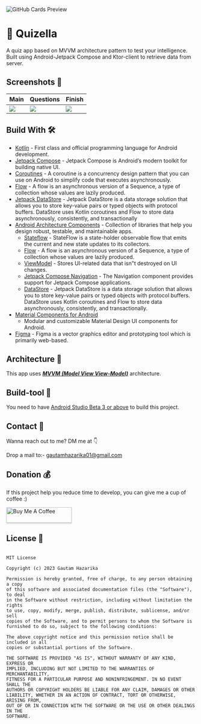 ![GitHub Cards Preview](https://github.com/gautam84/Quizella/blob/master/art/QuizellaMockUp.jpg?raw=true)

# 🧠 Quizella
A quiz app based on MVVM architecture pattern to test your intelligence. Built using Android-Jetpack Compose and Ktor-client to retrieve data from server.

## Screenshots 📱 
Main | Questions | Finish 
--- | --- | --- 
![](https://github.com/gautam84/Foodike/blob/master/screenshots/main.jpeg) | ![](https://github.com/gautam84/Foodike/blob/master/screenshots/questions.jpeg) | ![](https://github.com/gautam84/Foodike/blob/master/screenshots/finish.jpeg) 


## Build With 🛠

- [Kotlin](https://kotlinlang.org/) - First class and official programming language for Android
  development.
- [Jetpack Compose](https://developer.android.com/jetpack/compose) - Jetpack Compose is Android’s
  modern toolkit for building native UI.
- [Coroutines](https://kotlinlang.org/docs/reference/coroutines-overview.html) - A coroutine is a
  concurrency design pattern that you can use on Android to simplify code that executes
  asynchronously.
- [Flow](https://kotlinlang.org/docs/reference/coroutines/flow.html) - A flow is an asynchronous
  version of a Sequence, a type of collection whose values are lazily produced.
- [Jetpack DataStore](https://developer.android.com/topic/libraries/architecture/datastore) -
  Jetpack DataStore is a data storage solution that allows you to store key-value pairs or typed
  objects with protocol buffers. DataStore uses Kotlin coroutines and Flow to store data
  asynchronously, consistently, and transactionally
- [Android Architecture Components](https://developer.android.com/topic/libraries/architecture) -
  Collection of libraries that help you design robust, testable, and maintainable apps.
  - [Stateflow](https://developer.android.com/kotlin/flow/stateflow-and-sharedflow) - StateFlow is a
    state-holder observable flow that emits the current and new state updates to its collectors.
  - [Flow](https://kotlinlang.org/docs/reference/coroutines/flow.html) - A flow is an asynchronous
    version of a Sequence, a type of collection whose values are lazily produced.
  - [ViewModel](https://developer.android.com/topic/libraries/architecture/viewmodel) - Stores
    UI-related data that isn"t destroyed on UI changes.
  - [Jetpack Compose Navigation](https://developer.android.com/jetpack/compose/navigation) - The
    Navigation component provides support for Jetpack Compose applications.
  - [DataStore](https://developer.android.com/topic/libraries/architecture/datastore) - Jetpack
    DataStore is a data storage solution that allows you to store key-value pairs or typed objects
    with protocol buffers. DataStore uses Kotlin coroutines and Flow to store data asynchronously,
    consistently, and transactionally.
- [Material Components for Android](https://github.com/material-components/material-components-android)
  - Modular and customizable Material Design UI components for Android.
- [Figma](https://figma.com/) - Figma is a vector graphics editor and prototyping tool which is
  primarily web-based.

## Architecture 🗼

This app uses [***MVVM (Model View
View-Model)***](https://developer.android.com/jetpack/docs/guide#recommended-app-arch) architecture.

## Build-tool 🧰
You need to have [Android Studio Beta 3 or above](https://developer.android.com/studio/preview) to build this project.

## Contact 📩

Wanna reach out to me? DM me at 👇

Drop a mail to:- gautamhazarika01@gmail.com

## Donation 💰

If this project help you reduce time to develop, you can give me a cup of coffee :)

<a href="https://www.buymeacoffee.com/gautam.hz" target="_blank"><img src="https://www.buymeacoffee.com/assets/img/custom_images/yellow_img.png" alt="Buy Me A Coffee" style="height: 41px !important;width: 174px !important;box-shadow: 0px 3px 2px 0px rgba(190, 190, 190, 0.5) !important;-webkit-box-shadow: 0px 3px 2px 0px rgba(190, 190, 190, 0.5) !important;" ></a>


## License 🔖

```

MIT License

Copyright (c) 2023 Gautam Hazarika

Permission is hereby granted, free of charge, to any person obtaining a copy
of this software and associated documentation files (the "Software"), to deal
in the Software without restriction, including without limitation the rights
to use, copy, modify, merge, publish, distribute, sublicense, and/or sell
copies of the Software, and to permit persons to whom the Software is
furnished to do so, subject to the following conditions:

The above copyright notice and this permission notice shall be included in all
copies or substantial portions of the Software.

THE SOFTWARE IS PROVIDED "AS IS", WITHOUT WARRANTY OF ANY KIND, EXPRESS OR
IMPLIED, INCLUDING BUT NOT LIMITED TO THE WARRANTIES OF MERCHANTABILITY,
FITNESS FOR A PARTICULAR PURPOSE AND NONINFRINGEMENT. IN NO EVENT SHALL THE
AUTHORS OR COPYRIGHT HOLDERS BE LIABLE FOR ANY CLAIM, DAMAGES OR OTHER
LIABILITY, WHETHER IN AN ACTION OF CONTRACT, TORT OR OTHERWISE, ARISING FROM,
OUT OF OR IN CONNECTION WITH THE SOFTWARE OR THE USE OR OTHER DEALINGS IN THE
SOFTWARE.



```

